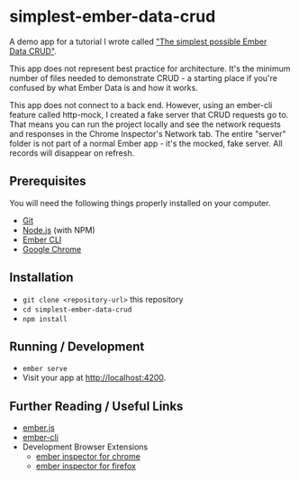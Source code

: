 # simplest-ember-data-crud

A demo app for a tutorial I wrote called
["The simplest possible Ember Data CRUD"](https://medium.com/@jenweber).

This app does not represent best practice for architecture. It's the minimum
number of files needed to demonstrate CRUD - a starting place if you're confused
by what Ember Data is and how it works.

This app does not connect to a back end. However, using an ember-cli feature
called http-mock, I created a fake server that CRUD requests go to.
That means you can run the project locally and see the network requests and
responses in the Chrome Inspector's Network tab. The entire "server" folder is
not part of a normal Ember app - it's the mocked, fake server. All records will
disappear on refresh.

## Prerequisites

You will need the following things properly installed on your computer.

* [Git](https://git-scm.com/)
* [Node.js](https://nodejs.org/) (with NPM)
* [Ember CLI](https://ember-cli.com/)
* [Google Chrome](https://google.com/chrome/)

## Installation

* `git clone <repository-url>` this repository
* `cd simplest-ember-data-crud`
* `npm install`

## Running / Development

* `ember serve`
* Visit your app at [http://localhost:4200](http://localhost:4200).


## Further Reading / Useful Links

* [ember.js](https://emberjs.com/)
* [ember-cli](https://ember-cli.com/)
* Development Browser Extensions
  * [ember inspector for chrome](https://chrome.google.com/webstore/detail/ember-inspector/bmdblncegkenkacieihfhpjfppoconhi)
  * [ember inspector for firefox](https://addons.mozilla.org/en-US/firefox/addon/ember-inspector/)
